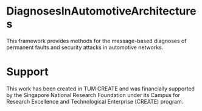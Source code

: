 # DiagnosesInAutomotiveArchitectures
This framework provides methods for the message-based diagnoses of permanent faults and security attacks in automotive networks.

# Support
This work has been created in TUM CREATE and was financially supported by the Singapore National Research Foundation under its Campus for Research Excellence and Technological Enterprise (CREATE) program.
